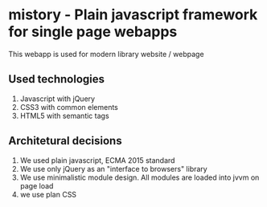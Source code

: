 # mistory - Plain javascript framework for single page webapps

This webapp is used for modern library website / webpage

## Used technologies

1) Javascript with jQuery
1) CSS3 with common elements
1) HTML5 with semantic tags

## Architetural decisions

1) We used plain javascript, ECMA 2015 standard
1) We use only jQuery as an "interface to browsers" library
1) We use minimalistic module design. All modules are loaded into jvvm on page load
1) we use plan CSS






